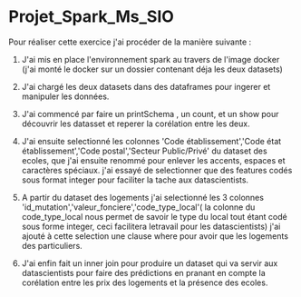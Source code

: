 # Projet_Spark_Ms_SIO
Pour réaliser cette exercice j'ai procéder de la manière suivante :
  1. J'ai mis en place l'environnement spark au travers de l'image docker (j'ai monté le docker sur un dossier contenant déja les deux datasets)
  
  2. J'ai chargé les deux datasets dans des dataframes pour ingerer et manipuler les données.
  
  3. J'ai commencé par faire un printSchema , un count, et un show pour découvrir les datasset et reperer la corélation entre les deux.
  
  4. J'ai ensuite selectionné les colonnes 'Code établissement','Code état établissement','Code postal','Secteur Public/Privé' du dataset des ecoles, que j'ai ensuite renommé pour enlever les accents, espaces et caractères spéciaux.
  j'ai essayé de selectionner que des features codés sous format integer pour faciliter la tache aux datascientists. 
  
  5. A partir du dataset des logements j'ai selectionné les 3 colonnes 'id_mutation','valeur_fonciere','code_type_local'(
      la colonne du code_type_local nous permet de savoir le type du local tout étant codé sous forme integer, ceci facilitera letravail pour  les datascientists)
      j'ai ajouté à cette selection une clause where pour avoir que les logements des particuliers.
  
   6. J'ai enfin fait un inner join pour produire un dataset qui va servir aux datascientists pour faire des prédictions en pranant en compte                 la corélation entre les prix des logements et la présence des ecoles.  
   
    
  
